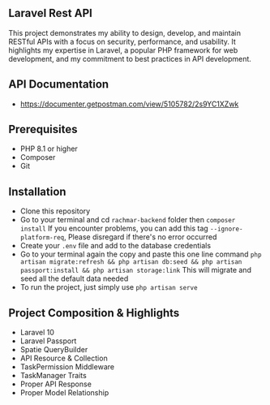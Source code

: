 ## Laravel Rest API 
This project demonstrates my ability to design, develop, and maintain RESTful APIs with a focus on security, performance, and usability. It highlights my expertise in Laravel, a popular PHP framework for web development, and my commitment to best practices in API development.


## API Documentation
- https://documenter.getpostman.com/view/5105782/2s9YC1XZwk

## Prerequisites

- PHP 8.1 or higher
- Composer 
- Git

## Installation

- Clone this repository
- Go to your terminal and cd `rachmar-backend` folder then `composer install`
If you encounter problems, you can add this tag `--ignore-platform-req`, Please disregard if there's no error occurred
- Create your `.env` file and add to the database credentials
- Go to your terminal again the copy and paste this one line command
`php artisan migrate:refresh && php artisan db:seed && php artisan passport:install && php artisan storage:link`
This will migrate and seed all the default data needed
- To run the project, just simply use `php artisan serve`

## Project Composition & Highlights
- Laravel 10
- Laravel Passport
- Spatie QueryBuilder
- API Resource & Collection
- TaskPermission Middleware
- TaskManager Traits
- Proper API Response
- Proper Model Relationship